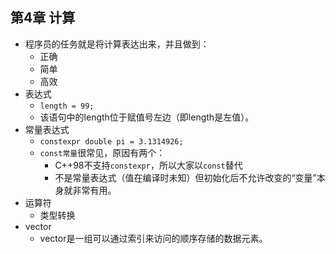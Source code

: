 ## 第4章 计算
- 程序员的任务就是将计算表达出来，并且做到：
	- 正确
	- 简单
	- 高效
- 表达式
	- `length = 99;`
	- 该语句中的length位于赋值号左边（即length是左值）。
- 常量表达式
	- `constexpr double pi = 3.1314926;`
	- `const常量`很常见，原因有两个：
		- C++98不支持`constexpr`，所以大家以`const`替代
		- 不是常量表达式（值在编译时未知）但初始化后不允许改变的“变量”本身就非常有用。
- 运算符
	- 类型转换
- vector
	- vector是一组可以通过索引来访问的顺序存储的数据元素。